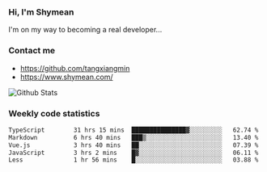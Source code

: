 ### Hi, I'm Shymean

I'm on my way to becoming a real developer...

### Contact me

- <https://github.com/tangxiangmin>
- <https://www.shymean.com/>

![Github Stats](https://github-readme-stats.vercel.app/api?username=tangxiangmin&show_icons=true&theme=dark)


###  Weekly code statistics

<!--START_SECTION:waka-->

```txt
TypeScript        31 hrs 15 mins  ███████████████▓░░░░░░░░░   62.74 %
Markdown          6 hrs 40 mins   ███▒░░░░░░░░░░░░░░░░░░░░░   13.40 %
Vue.js            3 hrs 40 mins   ██░░░░░░░░░░░░░░░░░░░░░░░   07.39 %
JavaScript        3 hrs 2 mins    █▓░░░░░░░░░░░░░░░░░░░░░░░   06.11 %
Less              1 hr 56 mins    █░░░░░░░░░░░░░░░░░░░░░░░░   03.88 %
```

<!--END_SECTION:waka-->